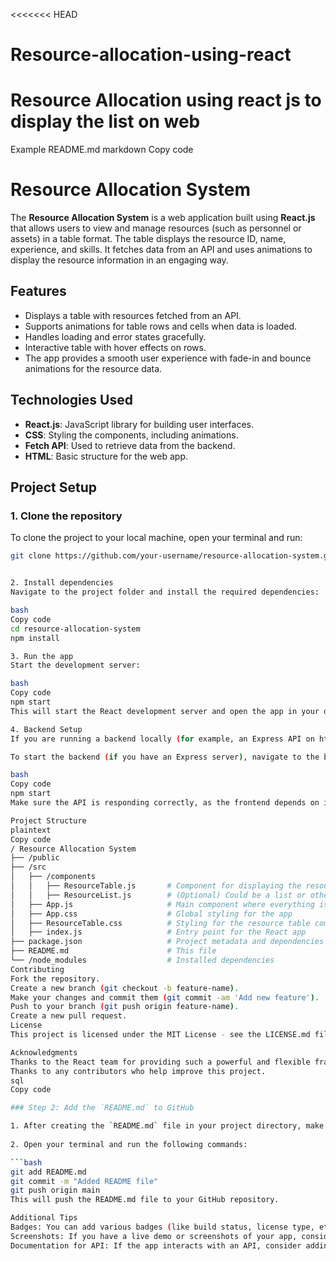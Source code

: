 <<<<<<< HEAD
# Resource-allocation-using-react
Resource Allocation using react js to display the list on web
=======
Example README.md
markdown
Copy code
# Resource Allocation System

The **Resource Allocation System** is a web application built using **React.js** that allows users to view and manage resources (such as personnel or assets) in a table format. The table displays the resource ID, name, experience, and skills. It fetches data from an API and uses animations to display the resource information in an engaging way.

## Features

- Displays a table with resources fetched from an API.
- Supports animations for table rows and cells when data is loaded.
- Handles loading and error states gracefully.
- Interactive table with hover effects on rows.
- The app provides a smooth user experience with fade-in and bounce animations for the resource data.

## Technologies Used

- **React.js**: JavaScript library for building user interfaces.
- **CSS**: Styling the components, including animations.
- **Fetch API**: Used to retrieve data from the backend.
- **HTML**: Basic structure for the web app.

## Project Setup

### 1. Clone the repository

To clone the project to your local machine, open your terminal and run:

```bash
git clone https://github.com/your-username/resource-allocation-system.git


2. Install dependencies
Navigate to the project folder and install the required dependencies:

bash
Copy code
cd resource-allocation-system
npm install

3. Run the app
Start the development server:

bash
Copy code
npm start
This will start the React development server and open the app in your default browser at http://localhost:3000.

4. Backend Setup
If you are running a backend locally (for example, an Express API on http://localhost:8045), ensure that your API server is up and running.

To start the backend (if you have an Express server), navigate to the backend directory and run:

bash
Copy code
npm start
Make sure the API is responding correctly, as the frontend depends on it for data fetching.

Project Structure
plaintext
Copy code
/ Resource Allocation System
├── /public
├── /src
│   ├── /components
│   │   ├── ResourceTable.js       # Component for displaying the resource table
│   │   ├── ResourceList.js        # (Optional) Could be a list or other resource-related components
│   ├── App.js                     # Main component where everything is assembled
│   ├── App.css                    # Global styling for the app
│   ├── ResourceTable.css          # Styling for the resource table component
│   ├── index.js                   # Entry point for the React app
├── package.json                   # Project metadata and dependencies
├── README.md                      # This file
└── /node_modules                  # Installed dependencies
Contributing
Fork the repository.
Create a new branch (git checkout -b feature-name).
Make your changes and commit them (git commit -am 'Add new feature').
Push to your branch (git push origin feature-name).
Create a new pull request.
License
This project is licensed under the MIT License - see the LICENSE.md file for details.

Acknowledgments
Thanks to the React team for providing such a powerful and flexible framework.
Thanks to any contributors who help improve this project.
sql
Copy code

### Step 2: Add the `README.md` to GitHub

1. After creating the `README.md` file in your project directory, make sure it’s committed to your Git repository.
   
2. Open your terminal and run the following commands:

```bash
git add README.md
git commit -m "Added README file"
git push origin main
This will push the README.md file to your GitHub repository.

Additional Tips
Badges: You can add various badges (like build status, license type, etc.) to the top of the README.
Screenshots: If you have a live demo or screenshots of your app, consider including them in the README to showcase your app’s UI.
Documentation for API: If the app interacts with an API, consider adding documentation about the API’s endpoints and how to set it up.



